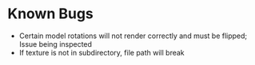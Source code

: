 # Known Bugs

- Certain model rotations will not render correctly and must be flipped; Issue being inspected
- If texture is not in subdirectory, file path will break
<!-- There is nothing here..
Woohoo! -->